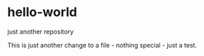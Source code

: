 # hello-world
just another repository

This is just another change to a file - nothing special - just a test.
